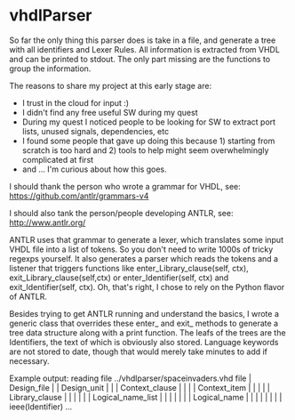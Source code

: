 # vhdlParser

So far the only thing this parser does is take in a file, and generate a tree with all identifiers and Lexer Rules. All information is extracted from VHDL and can be printed to stdout. The only part missing are the functions to group the information.

The reasons to share my project at this early stage are:
- I trust in the cloud for input :)
- I didn't find any free useful SW during my quest
- During my quest I noticed people to be looking for SW to extract port lists, unused signals, dependencies, etc
- I found some people that gave up doing this because 1) starting from scratch is too hard and 2) tools to help might seem overwhelmingly complicated at first
- and ... I'm curious about how this goes.

I should thank the person who wrote a grammar for VHDL, see:
https://github.com/antlr/grammars-v4

I should also tank the person/people developing ANTLR, see:
http://www.antlr.org/

ANTLR uses that grammar to generate a lexer, which translates some input VHDL file into a list of tokens. So you don't need to write 1000s of tricky regexps yourself. It also generates a parser which reads the tokens and a listener that triggers functions like enter_Library_clause(self, ctx), exit_Library_clause(self,ctx) or enter_Identifier(self, ctx) and exit_Identifier(self, ctx). Oh, that's right, I chose to rely on the Python flavor of ANTLR.

Besides trying to get ANTLR running and understand the basics, I wrote a generic class that overrides these enter_ and exit_ methods to generate a tree data structure along with a print function. The leafs of the trees are the Identifiers, the text of which is obviously also stored. Language keywords are not stored to date, though that would merely take minutes to add if necessary.

Example output:
reading file ../vhdlparser/spaceinvaders.vhd
file
|   Design_file
|   |   Design_unit
|   |   |   Context_clause
|   |   |   |   Context_item
|   |   |   |   |   Library_clause
|   |   |   |   |   |   Logical_name_list
|   |   |   |   |   |   |   Logical_name
|   |   |   |   |   |   |   |   ieee(Identifier)
...
